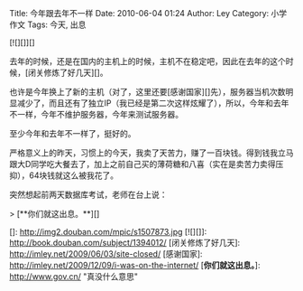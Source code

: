 Title: 今年跟去年不一样
Date: 2010-06-04 01:24
Author: Ley
Category: 小学作文
Tags: 今天, 出息

[![][]][]

去年的时候，还是在国内的主机上的时候，主机不在稳定吧，因此在去年的这个时候，[闭关修炼了好几天][]。

也许是今年换上了新的主机（对了，这里还要[感谢国家][]先），服务器当机次数明显减少了，而且还有了独立IP（我已经是第二次这样炫耀了），所以，今年和去年不一样，今年不维护服务器，今年来测试服务器。

至少今年和去年不一样了，挺好的。

严格意义上的昨天，习惯上的今天，我卖了天苦力，赚了一百块钱。得到钱我立马跟大D同学吃大餐去了，加上之前自己买的薄荷糖和八喜（实在是卖苦力卖得压抑），64块钱就这么被我花了。

突然想起前两天数据库考试，老师在台上说：

<p>
> [**你们就这出息。**][]

</p>

  []: http://img2.douban.com/mpic/s1507873.jpg
  [![][]]: http://book.douban.com/subject/1394012/
  [闭关修炼了好几天]: http://imley.net/2009/06/03/site-closed/
  [感谢国家]: http://imley.net/2009/12/09/i-was-on-the-internet/
  [**你们就这出息。**]: http://www.gov.cn/ "真没什么意思"
